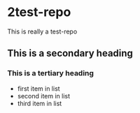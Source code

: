 # 2test-repo
This is really a test-repo

## This is a secondary heading
### This is a tertiary heading

* first item in list
* second item in list
* third item in list
